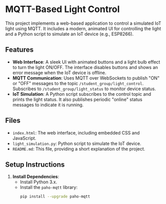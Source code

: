 # MQTT-Based Light Control

This project implements a web-based application to control a simulated IoT light using MQTT. It includes a modern, animated UI for controlling the light and a Python script to simulate an IoT device (e.g., ESP8266).

## Features
- **Web Interface**: A sleek UI with animated buttons and a light bulb effect to turn the light ON/OFF. The interface disables buttons and shows an error message when the IoT device is offline.
- **MQTT Communication**: Uses MQTT over WebSockets to publish "ON" or "OFF" messages to the topic `/student_group/light_control`. Subscribes to `/student_group/light_status` to monitor device status.
- **IoT Simulation**: A Python script subscribes to the control topic and prints the light status. It also publishes periodic "online" status messages to indicate it is running.

## Files
- `index.html`: The web interface, including embedded CSS and JavaScript.
- `light_simulation.py`: Python script to simulate the IoT device.
- `README.md`: This file, providing a short explanation of the project.

## Setup Instructions
1. **Install Dependencies**:
   - Install Python 3.x.
   - Install the `paho-mqtt` library:
     ```bash
     pip install --upgrade paho-mqtt